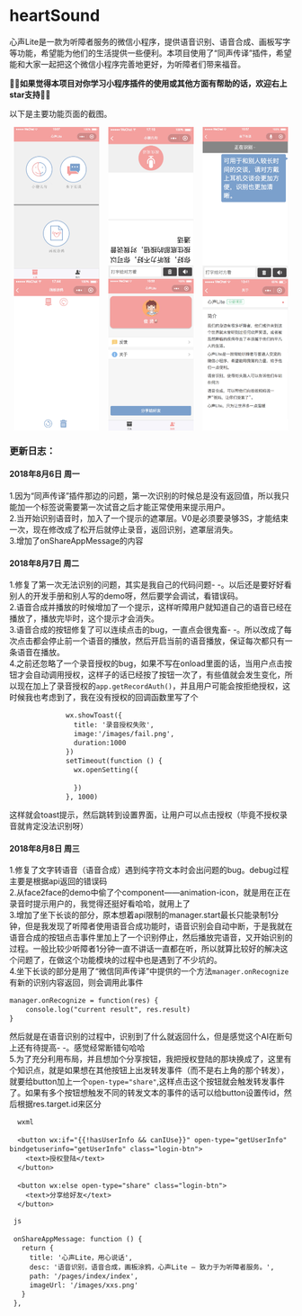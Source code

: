 # heartSound
心声Lite是一款为听障者服务的微信小程序，提供语音识别、语音合成、画板写字等功能，希望能为他们的生活提供一些便利。本项目使用了“同声传译”插件，希望能和大家一起把这个微信小程序完善地更好，为听障者们带来福音。<br>

**👏👏如果觉得本项目对你学习小程序插件的使用或其他方面有帮助的话，欢迎右上star支持👏👏** 

以下是主要功能页面的截图。

<div style="display:flex;justify-content:space-around;"> 

 <img src="/项目截图/index.jpg" width=30% />
 <img src="/项目截图/talk.jpg" width=30% />
 <img src="/项目截图/longtalk.jpg" width=30% />
 
</div>

<div style="display:flex;justify-content:space-around;"> 
 <img src="/项目截图/draw.jpg" width=30% />
 <img src="/项目截图/user.jpg" width=30% />  
 <img src="/项目截图/about.jpg" width=30% />

</div>

### 更新日志：

#### 2018年8月6日 周一
1.因为“同声传译”插件那边的问题，第一次识别的时候总是没有返回值，所以我只能加一个标签说需要第一次试音之后才能正常使用来提示用户。<br>
2.当开始识别语音时，加入了一个提示的遮罩层。V0是必须要录够3S，才能结束一次，现在修改成了松开后就停止录音，返回识别，遮罩层消失。<br>
3.增加了onShareAppMessage的内容<br>

#### 2018年8月7日 周二
1.修复了第一次无法识别的问题，其实是我自己的代码问题- -。以后还是要好好看别人的开发手册和别人写的demo呀，然后要学会调试，看错误码。<br>
2.语音合成并播放的时候增加了一个提示，这样听障用户就知道自己的语音已经在播放了，播放完毕时，这个提示才会消失。<br>
3.语音合成的按钮修复了可以连续点击的bug，一直点会很鬼畜- -。所以改成了每次点击都会停止前一个语音的播放，然后开启当前的语音播放，保证每次都只有一条语音在播放。<br>
4.之前还忽略了一个录音授权的bug，如果不写在onload里面的话，当用户点击按钮才会自动调用授权，这样子的话已经按了按钮一次了，有些值就会发生变化，所以现在加上了录音授权的```app.getRecordAuth()```，并且用户可能会按拒绝授权，这时候我也考虑到了，我在没有授权的回调函数里写了个
```
              wx.showToast({
                title: '录音授权失败',
                image:'/images/fail.png',
                duration:1000
              })
              setTimeout(function () {
                wx.openSetting({
                  
                })
              }, 1000) 
```
这样就会toast提示，然后跳转到设置界面，让用户可以点击授权（毕竟不授权录音就肯定没法识别呀）<br>

#### 2018年8月8日 周三
1.修复了文字转语音（语音合成）遇到纯字符文本时会出问题的bug。debug过程主要是根据api返回的错误码<br>
2.从face2face的demo中偷了个component——animation-icon，就是用在正在录音时提示用户的，我觉得还挺好看哈哈，就用上了<br>
3.增加了坐下长谈的部分，原本想着api限制的manager.start最长只能录制1分钟，但是我发现了听障者使用语音合成功能时，语音识别会自动中断，于是我就在语音合成的按钮点击事件里加上了一个识别停止，然后播放完语音，又开始识别的过程。一般比较少听障者1分钟一直不讲话一直都在听，所以就算比较好的解决这个问题了，在做这个功能模块的过程中也是遇到了不少坑的。<br>
4.坐下长谈的部分是用了“微信同声传译”中提供的一个方法```manager.onRecognize```有新的识别内容返回，则会调用此事件
```
manager.onRecognize = function(res) {
    console.log("current result", res.result)
}
```
然后就是在语音识别的过程中，识别到了什么就返回什么，但是感觉这个AI在断句上还有待提高- -。感觉经常断错句哈哈<br>
5.为了充分利用布局，并且想加个分享按钮，我把授权登陆的那块换成了，这里有个知识点，就是如果想在其他按钮上出发转发事件（而不是右上角的那个转发），就要给button加上一个```open-type="share"```,这样点击这个按钮就会触发转发事件了。如果有多个按钮想触发不同的转发文本的事件的话可以给button设置传id，然后根据res.target.id来区分

```
  wxml
  
  <button wx:if="{{!hasUserInfo && canIUse}}" open-type="getUserInfo" bindgetuserinfo="getUserInfo" class="login-btn">
    <text>授权登陆</text>
  </button>

  <button wx:else open-type="share" class="login-btn">
    <text>分享给好友</text>
  </button>
 ```
 
 ```
  js
  
  onShareAppMessage: function () {
    return {
      title: '心声Lite，用心说话',
      desc: '语音识别，语音合成，画板涂鸦，心声Lite — 致力于为听障者服务。',
      path: '/pages/index/index',
      imageUrl: '/images/xxs.png'
    }
  },
 ```
